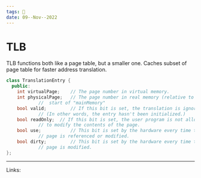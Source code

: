 ```yaml
---
tags: 🌱
date: 09--Nov--2022
---
```


# TLB
TLB functions both like a page table, but a smaller one. Caches subset of page table for faster address translation.

```C++
class TranslationEntry {
  public:
    int virtualPage;  	// The page number in virtual memory.
    int physicalPage;  	// The page number in real memory (relative to the
			//  start of "mainMemory"
    bool valid;         // If this bit is set, the translation is ignored.
			// (In other words, the entry hasn't been initialized.)
    bool readOnly;	// If this bit is set, the user program is not allowed
			// to modify the contents of the page.
    bool use;           // This bit is set by the hardware every time the
			// page is referenced or modified.
    bool dirty;         // This bit is set by the hardware every time the
			// page is modified.
};
```

---
Links: 